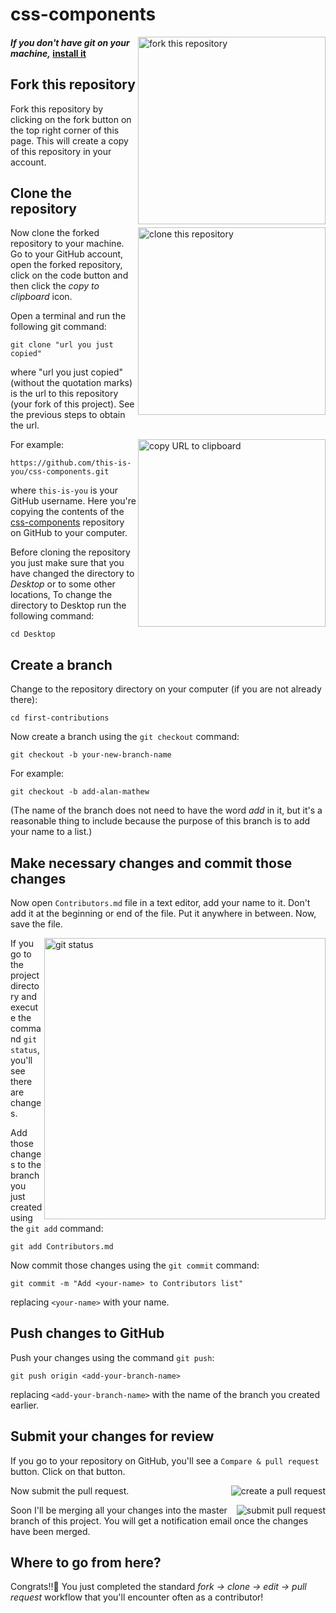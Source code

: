 # css-components

<img align="right" width="300" src="https://github.com/rubenshibu/css-components/blob/contributors/images/Fork.jpg" alt="fork this repository" />

#### _If you don't have git on your machine,_ [install it](https://help.github.com/articles/set-up-git/)

## Fork this repository

Fork this repository by clicking on the fork button on the top right corner of this page.
This will create a copy of this repository in your account.

## Clone the repository

<img align="right" width="300" src="https://firstcontributions.github.io/assets/Readme/clone.png" alt="clone this repository" />

Now clone the forked repository to your machine. Go to your GitHub account, open the forked repository, click on the code button and then click the _copy to clipboard_ icon.

Open a terminal and run the following git command:

```
git clone "url you just copied"
```

where "url you just copied" (without the quotation marks) is the url to this repository (your fork of this project). See the previous steps to obtain the url.

<img align="right" width="300" src="https://firstcontributions.github.io/assets/Readme/copy-to-clipboard.png" alt="copy URL to clipboard" />

For example:

```
https://github.com/this-is-you/css-components.git
```

where `this-is-you` is your GitHub username. Here you're copying the contents of the [css-components](https://github.com/rubenshibu/css-components) repository on GitHub to your computer.

Before cloning the repository you just make sure that you have changed the directory to _Desktop_ or to some other locations, To change the directory to Desktop run the following command:

```
cd Desktop
```

## Create a branch

Change to the repository directory on your computer (if you are not already there):

```
cd first-contributions
```

Now create a branch using the `git checkout` command:

```
git checkout -b your-new-branch-name
```

For example:

```
git checkout -b add-alan-mathew
```

(The name of the branch does not need to have the word _add_ in it, but it's a reasonable thing to include because the purpose of this branch is to add your name to a list.)

## Make necessary changes and commit those changes

Now open `Contributors.md` file in a text editor, add your name to it. Don't add it at the beginning or end of the file. Put it anywhere in between. Now, save the file.

<img align="right" width="450" src="https://github.com/firstcontributions/first-contributions/blob/master/assets/git-status.png" alt="git status" />

If you go to the project directory and execute the command `git status`, you'll see there are changes.

Add those changes to the branch you just created using the `git add` command:

```
git add Contributors.md
```

Now commit those changes using the `git commit` command:

```
git commit -m "Add <your-name> to Contributors list"
```

replacing `<your-name>` with your name.

## Push changes to GitHub

Push your changes using the command `git push`:

```
git push origin <add-your-branch-name>
```

replacing `<add-your-branch-name>` with the name of the branch you created earlier.

## Submit your changes for review

If you go to your repository on GitHub, you'll see a `Compare & pull request` button. Click on that button.

<img style="float: right;" src="https://github.com/rubenshibu/css-components/blob/contributors/images/Create_pull_request.jpg" alt="create a pull request" />

Now submit the pull request.

<img style="float: right;" src="https://github.com/rubenshibu/css-components/blob/contributors/images/Submit_PR.jpeg" alt="submit pull request" />

Soon I'll be merging all your changes into the master branch of this project. You will get a notification email once the changes have been merged.

## Where to go from here?

Congrats!!:tada:
You just completed the standard _fork -> clone -> edit -> pull request_ workflow that you'll encounter often as a contributor!
